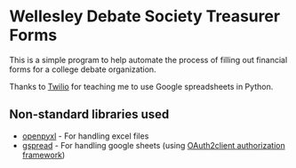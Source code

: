 Wellesley Debate Society Treasurer Forms
========================================

This is a simple program to help automate the process of filling out financial forms for a college debate organization.

Thanks to [Twilio](https://www.twilio.com/blog/2017/02/an-easy-way-to-read-and-write-to-a-google-spreadsheet-in-python.html) for teaching me to use Google spreadsheets in Python.

Non-standard libraries used
---------------------------
* [openpyxl](https://openpyxl.readthedocs.io/en/default/) - For handling excel files
* [gspread](http://gspread.readthedocs.io/en/latest/) - For handling google sheets (using [OAuth2client authorization framework](http://alexsavio.github.io/gspread_oauth2client_intro.html))